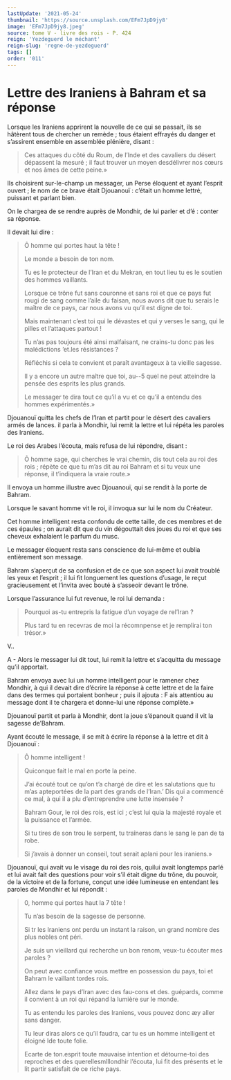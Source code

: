 ```yaml
---
lastUpdate: '2021-05-24'
thumbnail: 'https://source.unsplash.com/EFm7JpD9jy8'
image: 'EFm7JpD9jy8.jpeg'
source: tome V - livre des rois - P. 424
reign: 'Yezdeguerd le méchant'
reign-slug: 'regne-de-yezdeguerd'
tags: []
order: '011'
---
```


# Lettre des Iraniens à Bahram et sa réponse

Lorsque les Iraniens apprirent la nouvelle de ce qui se passait, ils se hâtèrent tous de chercher un remède ; tous étaient effrayés du danger et s’assirent ensemble en assemblée plénière, disant :

> Ces attaques du côté du Roum, de l’Inde et des cavaliers du désert dépassent la mesuré ; il faut trouver un moyen desdélivrer nos cœurs et nos âmes de cette peine.»

Ils choisirent sur-le-champ un messager, un Perse éloquent et ayant l’esprit ouvert ; le nom de ce brave était Djouanouï : c’était un homme lettré, puissant et parlant bien.

On le chargea de se rendre auprès de Mondhir, de lui parler et d’é : conter sa réponse.

Il devait lui dire :

> Ô homme qui portes haut la tête !
>
> Le monde a besoin de ton nom.
>
> Tu es le protecteur de l’Iran et du Mekran, en tout lieu tu es le soutien des hommes vaillants.
>
> Lorsque ce trône fut sans couronne et sans roi et que ce pays fut rougi de sang comme l’aile du faisan, nous avons dit que tu serais le maître de ce pays, car nous avons vu qu’il est digne de toi.
>
> Mais maintenant c’est toi qui le dévastes et qui y verses le sang, qui le pilles et l’attaques partout !
>
> Tu n’as pas toujours été ainsi malfaisant, ne crains-tu donc pas les malédictions ’et.les résistances ?
>
> Réfléchis si cela te convient et paraît avantageux à ta vieille sagesse.
>
> Il y a encore un autre maître que toi, au--5 quel ne peut atteindre la pensée des esprits les plus grands.
>
> Le messager te dira tout ce qu’il a vu et ce qu’il a entendu des hommes expérimentés.»

Djouanouï quitta les chefs de l’Iran et partit pour le désert des cavaliers armés de lances. il parla à Mondhir, lui remit la lettre et lui répéta les paroles des Iraniens.

Le roi des Arabes l’écouta, mais refusa de lui répondre, disant :

> Ô homme sage, qui cherches le vrai chemin, dis tout cela au roi des rois ; répète ce que tu m’as dit au roi Bahram et si tu veux une réponse, il t’indiquera la vraie route.»

Il envoya un homme illustre avec Djouanouï, qui se rendit à la porte de Bahram.

Lorsque le savant homme vit le roi, il invoqua sur lui le nom du Créateur.

Cet homme intelligent resta confondu de cette taille, de ces membres et de ces épaules ; on aurait dit que du vin dégouttait des joues du roi et que ses cheveux exhalaient le parfum du musc.

Le messager éloquent resta sans conscience de lui-même et oublia entièrement son message.

Bahram s’aperçut de sa confusion et de ce que son aspect lui avait troublé les yeux et l’esprit ; il lui fit longuement les questions d’usage, le reçut gracieusement et l’invita avec bouté à s’asseoir devant le trône.

Lorsque l’assurance lui fut revenue, le roi lui demanda :

> Pourquoi as-tu entrepris la fatigue d’un voyage de rel’Iran ?
>
> Plus tard tu en recevras de moi la récomnpense et je remplirai ton trésor.»

V..

A -
Alors le messager lui dit tout, lui remit la lettre et s’acquitta du message qu’il apportait.

Bahram envoya avec lui un homme intelligent pour le ramener chez Mondhir, à qui il devait dire d’écrire la réponse à cette lettre et de la faire dans des termes qui portaient bonheur ; puis il ajouta : F ais attentiou au message dont il te chargera et donne-lui une réponse complète.»

Djouanouï partit et parla à Mondhir, dont la joue s’épanouit quand il vit la sagesse de’Bahram.

Ayant écouté le message, il se mit à écrire la réponse à la lettre et dit à Djouanouï :

> Ô homme intelligent !
>
> Quiconque fait le mal en porte la peine.
>
> J’ai écouté tout ce qu’on t’a chargé de dire et les salutations que tu m’as apteportées de la part des grands de l’Iran.’ Dis qui a commencé ce mal, à qui il a plu d’entreprendre une lutte insensée ?
>
> Bahram Gour, le roi des rois, est ici ; c’est lui quia la majesté royale et la puissance et l’armée.
>
> Si tu tires de son trou le serpent, tu traîneras dans le sang le pan de ta robe.
>
> Si j’avais à donner un conseil, tout serait aplani pour les iraniens.»

Djouanouï, qui avait vu le visage du roi des rois, quilui avait longtemps parlé et lui avait fait des questions pour voir s’il était digne du trône, du pouvoir, de la victoire et de la fortune, conçut une idée lumineuse en entendant les paroles de Mondhir et lui répondit :

> 0, homme qui portes haut la 7 tête !
>
> Tu n’as besoin de la sagesse de personne.
>
> Si tr les Iraniens ont perdu un instant la raison, un grand nombre des plus nobles ont péri.
>
> Je suis un vieillard qui recherche un bon renom, veux-tu écouter mes paroles ?
>
> On peut avec confiance vous mettre en possession du pays, toi et Bahram le vaillant tordes rois.
>
> Allez dans le pays d’Iran avec des fau-cons et des. guépards, comme il convient à un roi qui répand la lumière sur le monde.
>
> Tu as entendu les paroles des Iraniens, vous pouvez donc æy aller sans danger.
>
> Tu leur diras alors ce qu’il faudra, car tu es un homme intelligent et éloigné Ide toute folie.
>
> Ecarte de ton.esprit toute mauvaise intention et détourne-toi des reproches et des querellesmlllondhir l’écouta, lui fit des présents et le lit partir satisfait de ce riche pays.

